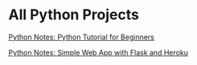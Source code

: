 # All Python Projects

[Python Notes: Python Tutorial for Beginners](https://jeffreygraessley.com/learn/2023/python_notes_TechWorld_with_Nana)

[Python Notes: Simple Web App with Flask and Heroku](https://jeffreygraessley.com/learn/2023/python_notes_simple_web_app_with_flask_and_heroku)
